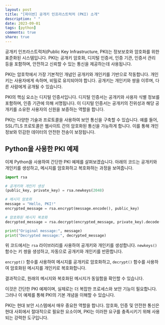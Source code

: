 ```yaml
---
layout: post
title: "[파이썬] 공개키 인프라스트럭처 (PKI) 소개"
description: " "
date: 2023-09-01
tags: [python]
comments: true
share: true
---
```


공개키 인프라스트럭처(Public Key Infrastructure, PKI)는 정보보호와 암호화를 위한 표준화된 시스템입니다. PKI는 공개키 암호화, 디지털 인증서, 인증 기관, 인증서 관리 등을 포함하며, 안전하고 신뢰할 수 있는 통신을 제공하는데 사용됩니다.

PKI는 암호학에서 가장 기본적인 개념인 공개키와 개인키를 기반으로 작동합니다. 개인키는 사용자에게 속하며, 비밀로 유지되어야 합니다. 공개키는 개인키와 쌍을 이루며, 다른 사람에게 공개될 수 있습니다.

PKI의 핵심 요소는 디지털 인증서입니다. 디지털 인증서는 공개키와 사용자 식별 정보를 포함하며, 인증 기관에 의해 서명됩니다. 이 디지털 인증서는 공개키의 진위성과 해당 공개키를 소유한 사용자의 신원을 보증하는 역할을 합니다.

PKI는 다양한 기술과 프로토콜을 사용하여 보안 통신을 구축할 수 있습니다. 예를 들어, SSL/TLS 프로토콜은 웹사이트 간의 암호화된 통신을 가능하게 합니다. 이를 통해 개인 정보와 민감한 데이터의 안전한 전송이 보장됩니다.

## Python을 사용한 PKI 예제

이제 Python을 사용하여 간단한 PKI 예제를 살펴보겠습니다. 아래의 코드는 공개키와 개인키를 생성하고, 메시지를 암호화하고 복호화하는 과정을 보여줍니다.

```python
import rsa

# 공개키와 개인키 생성
(public_key, private_key) = rsa.newkeys(2048)

# 메시지 암호화
message = "Hello, PKI!"
encrypted_message = rsa.encrypt(message.encode(), public_key)

# 암호화된 메시지 복호화
decrypted_message = rsa.decrypt(encrypted_message, private_key).decode()

print("Original message:", message)
print("Decrypted message:", decrypted_message)
```

위 코드에서는 `rsa` 라이브러리를 사용하여 공개키와 개인키를 생성합니다. `newkeys()` 함수는 키 쌍을 생성하고, 자동으로 공개키와 개인키를 반환합니다.

`encrypt()` 함수를 사용하여 메시지를 공개키로 암호화하고, `decrypt()` 함수를 사용하여 암호화된 메시지를 개인키로 복호화합니다.

결과적으로, 원래의 메시지와 복호화된 메시지가 동일함을 확인할 수 있습니다.

이것은 간단한 PKI 예제이며, 실제로는 더 복잡한 프로세스와 보안 기능이 필요합니다. 그러나 이 예제를 통해 PKI의 기본 개념을 이해할 수 있습니다.

PKI는 현대 보안 시스템에서 매우 중요한 역할을 합니다. 암호화, 인증 및 안전한 통신은 현대 사회에서 절대적으로 필요한 요소이며, PKI는 이러한 요구를 충족시키기 위해 사용되는 강력한 도구입니다.